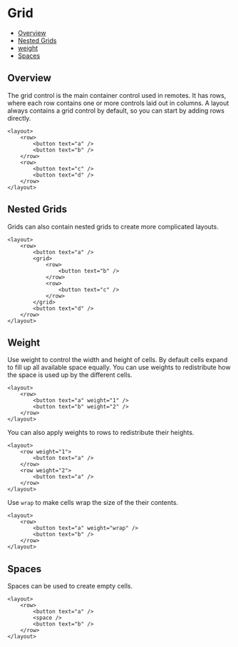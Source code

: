 ﻿
# Grid

* [Overview](#overview)
* [Nested Grids](#nested-grids)
* [weight](#weight)
* [Spaces](#spaces)


Overview
---

The grid control is the main container control used in remotes. It has rows, 
where each row contains one or more controls laid out in columns. A layout always 
contains a grid control by default, so you can start by adding rows directly.

	<layout>
		<row>
			<button text="a" />
			<button text="b" />
		</row>
		<row>
			<button text="c" />
			<button text="d" />
		</row>
	</layout>


Nested Grids
---
Grids can also contain nested grids to create more complicated layouts.

	<layout>
		<row>
			<button text="a" />
			<grid>
				<row>
					<button text="b" />
				</row>
				<row>
					<button text="c" />
				</row>
			</grid>
			<button text="d" />
		</row>
	</layout>


Weight
---
Use weight to control the width and height of cells. By default cells
expand to fill up all available space equally. You can use weights to
redistribute how the space is used up by the different cells. 

	<layout>
		<row>
			<button text="a" weight="1" />
			<button text="b" weight="2" />
		</row>
	</layout>

You can also apply weights to rows to redistribute their heights.

	<layout>
		<row weight="1">
			<button text="a" />
		</row>
		<row weight="2">
			<button text="a" />
		</row>
	</layout>

Use ``wrap`` to make cells wrap the size of the their contents.

	<layout>
		<row>
			<button text="a" weight="wrap" />
			<button text="b" />
		</row>
	</layout>

Spaces
---
Spaces can be used to create empty cells.

	<layout>
		<row>
			<button text="a" />
			<space />
			<button text="b" />
		</row>
	</layout>
